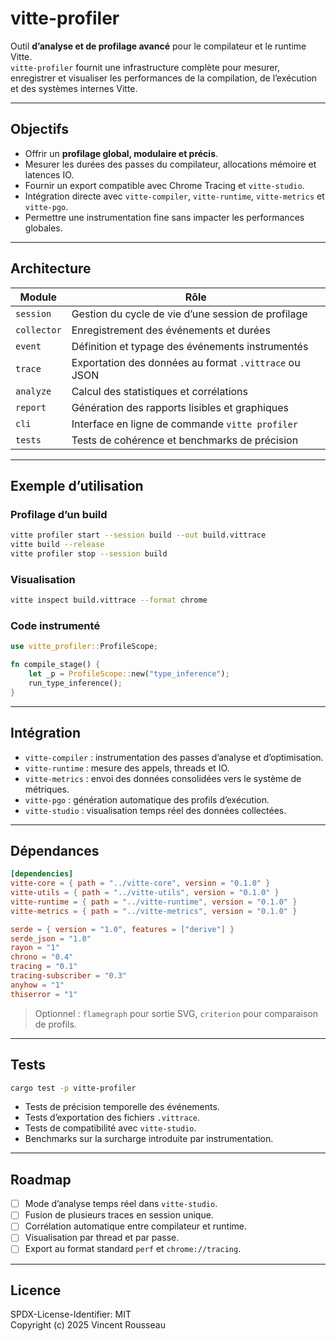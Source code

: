 

# vitte-profiler

Outil **d’analyse et de profilage avancé** pour le compilateur et le runtime Vitte.  
`vitte-profiler` fournit une infrastructure complète pour mesurer, enregistrer et visualiser les performances de la compilation, de l’exécution et des systèmes internes Vitte.

---

## Objectifs

- Offrir un **profilage global, modulaire et précis**.  
- Mesurer les durées des passes du compilateur, allocations mémoire et latences IO.  
- Fournir un export compatible avec Chrome Tracing et `vitte-studio`.  
- Intégration directe avec `vitte-compiler`, `vitte-runtime`, `vitte-metrics` et `vitte-pgo`.  
- Permettre une instrumentation fine sans impacter les performances globales.

---

## Architecture

| Module        | Rôle |
|---------------|------|
| `session`     | Gestion du cycle de vie d’une session de profilage |
| `collector`   | Enregistrement des événements et durées |
| `event`       | Définition et typage des événements instrumentés |
| `trace`       | Exportation des données au format `.vittrace` ou JSON |
| `analyze`     | Calcul des statistiques et corrélations |
| `report`      | Génération des rapports lisibles et graphiques |
| `cli`         | Interface en ligne de commande `vitte profiler` |
| `tests`       | Tests de cohérence et benchmarks de précision |

---

## Exemple d’utilisation

### Profilage d’un build

```bash
vitte profiler start --session build --out build.vittrace
vitte build --release
vitte profiler stop --session build
```

### Visualisation

```bash
vitte inspect build.vittrace --format chrome
```

### Code instrumenté

```rust
use vitte_profiler::ProfileScope;

fn compile_stage() {
    let _p = ProfileScope::new("type_inference");
    run_type_inference();
}
```

---

## Intégration

- `vitte-compiler` : instrumentation des passes d’analyse et d’optimisation.  
- `vitte-runtime` : mesure des appels, threads et IO.  
- `vitte-metrics` : envoi des données consolidées vers le système de métriques.  
- `vitte-pgo` : génération automatique des profils d’exécution.  
- `vitte-studio` : visualisation temps réel des données collectées.

---

## Dépendances

```toml
[dependencies]
vitte-core = { path = "../vitte-core", version = "0.1.0" }
vitte-utils = { path = "../vitte-utils", version = "0.1.0" }
vitte-runtime = { path = "../vitte-runtime", version = "0.1.0" }
vitte-metrics = { path = "../vitte-metrics", version = "0.1.0" }

serde = { version = "1.0", features = ["derive"] }
serde_json = "1.0"
rayon = "1"
chrono = "0.4"
tracing = "0.1"
tracing-subscriber = "0.3"
anyhow = "1"
thiserror = "1"
``` 

> Optionnel : `flamegraph` pour sortie SVG, `criterion` pour comparaison de profils.

---

## Tests

```bash
cargo test -p vitte-profiler
```

- Tests de précision temporelle des événements.  
- Tests d’exportation des fichiers `.vittrace`.  
- Tests de compatibilité avec `vitte-studio`.  
- Benchmarks sur la surcharge introduite par instrumentation.

---

## Roadmap

- [ ] Mode d’analyse temps réel dans `vitte-studio`.  
- [ ] Fusion de plusieurs traces en session unique.  
- [ ] Corrélation automatique entre compilateur et runtime.  
- [ ] Visualisation par thread et par passe.  
- [ ] Export au format standard `perf` et `chrome://tracing`.

---

## Licence

SPDX-License-Identifier: MIT  
Copyright (c) 2025 Vincent Rousseau